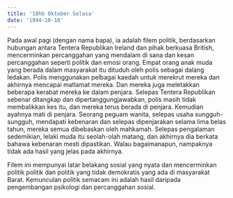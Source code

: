 ```yaml
---
title: '18hb Oktober Selasa'
date: '1994-10-18'
---
```


Pada awal pagi (dengan nama bapa), ia adalah filem politik, berdasarkan hubungan antara Tentera Republikan Ireland dan pihak berkuasa British, mencerminkan percanggahan yang mendalam di sana dan kesan percanggahan seperti politik dan emosi orang. Empat orang anak muda yang berada dalam masyarakat itu dituduh oleh polis sebagai dalang ledakan. Polis menggunakan pelbagai kaedah untuk merekrut mereka dan akhirnya mencapai matlamat mereka. Dan mereka juga meletakkan beberapa kerabat mereka ke dalam penjara. Selepas Tentera Republikan sebenar ditangkap dan dipertanggungjawabkan, polis masih tidak membalikkan kes itu, dan mereka terus berada di penjara. Kemudian ayahnya mati di penjara. Seorang peguam wanita, selepas usaha sungguh-sungguh, mendapati kebenaran dan selepas dipenjarakan selama lima belas tahun, mereka semua dibebaskan oleh mahkamah. Selepas pengalaman sedemikian, lelaki muda itu seolah-olah matang, dan akhirnya dia berkata bahawa kebenaran mesti dipastikan. Walau bagaimanapun, nampaknya tidak ada hasil yang jelas pada akhirnya.

Filem ini mempunyai latar belakang sosial yang nyata dan mencerminkan politik politik dan politik yang tidak demokratis yang ada di masyarakat Barat. Kemunculan politik semacam ini adalah hasil daripada pengembangan psikologi dan percanggahan sosial.

